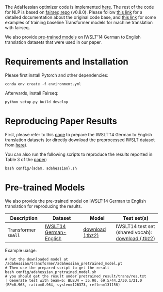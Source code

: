 The AdaHessian optimizer code is implemented [here](https://github.com/amirgholami/adahessian/blob/master/transformer/fairseq/optim/adahessian.py). The rest of the code for NLP is based on [fairseq repo](https://github.com/pytorch/fairseq) (v0.8.0). Please follow [this link](https://fairseq.readthedocs.io/) for a detailed documentation about the original code base, and [this link](https://github.com/pytorch/fairseq/tree/v0.8.0/examples/translation) for some examples of training baseline Transformer models for machine translation with fairseq.

We also provide [pre-trained models](#pre-trained-models) on IWSLT'14 German to English translation datasets that were used in our paper.

# Requirements and Installation
Please first install Pytorch and other dependencies:
```
conda env create -f environment.yml
```
Afterwards, install Fairseq:
```
python setup.py build develop
```

# Reproducing Paper Results
First, please refer to this [page](https://github.com/pytorch/fairseq/tree/master/examples/translation) to prepare the IWSLT'14 German to English translation datasets (or directly download the preprocessed IWSLT dataset from [here](https://drive.google.com/file/d/1fBG7DmbH0luD8EKqjviG5Equgkaxv3vv/view?usp=sharing)).

You can also run the following scripts to reproduce the results reported in Table 3 of the [paper](https://arxiv.org/pdf/2006.00719.pdf):
```
bash config/{adam, adahessian}.sh
```

# Pre-trained Models
We also provide the pre-trained model on IWSLT'14 German to English translation for reproducing the results. 

Description | Dataset | Model | Test set(s)
---|---|---|---
Transformer `small` | [IWSLT14 German-English](https://drive.google.com/file/d/1fBG7DmbH0luD8EKqjviG5Equgkaxv3vv/view?usp=sharing) | [download (.tbz2)](https://drive.google.com/file/d/1cs34wY3NhFq1J_bGdTsMGsjGFMtVsbAs/view?usp=sharing) | IWSLT14 test set (shared vocab): <br> [download (.tbz2)](https://drive.google.com/open?id=1Vza4Yh7ev1336fWpgxGalkSLhb5dHxBa)

Example uasge: 
```
# Put the downloaded model at /adahessian/transformer/adahessian_pretrained_model.pt
# Then use the prepared script to get the result
bash config/adahessian_pretrained_model.sh
# you should get the result under pretrained_result/trans/res.txt
| Generate test with beam=5: BLEU4 = 35.90, 69.5/44.2/30.1/21.0 (BP=0.963, ratio=0.964, syslen=126373, reflen=131156)
```
